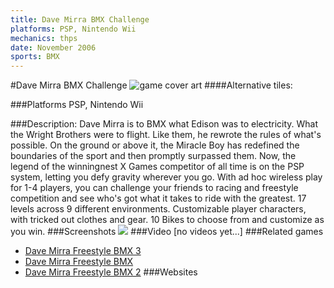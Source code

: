 ```yaml
---
title: Dave Mirra BMX Challenge
platforms: PSP, Nintendo Wii
mechanics: thps
date: November 2006
sports: BMX
---
```

#Dave Mirra BMX Challenge
![game cover art](//images.igdb.com/igdb/image/upload/t_cover_big/dy3dflnr7wzabqs1qdv9.jpg "Logo Title Text 1")
####Alternative tiles:

###Platforms
PSP, Nintendo Wii

###Description:
Dave Mirra is to BMX what Edison was to electricity. What the Wright Brothers were to flight. Like them, he rewrote the rules of what's possible. On the ground or above it, the Miracle Boy has redefined the boundaries of the sport and then promptly surpassed them. Now, the legend of the winningnest X Games competitor of all time is on the PSP system, letting you defy gravity wherever you go. With ad hoc wireless play for 1-4 players, you can challenge your friends to racing and freestyle competition and see who's got what it takes to ride with the greatest. 17 levels across 9 different environments. Customizable player characters, with tricked out clothes and gear. 10 Bikes to choose from and customize as you win.
###Screenshots
<a target="_blank" rel="noopener noreferrer" href="//images.igdb.com/igdb/image/upload/t_cover_big/rql9ysip4zl3tznetiwn.jpg"><img src="//images.igdb.com/igdb/image/upload/t_thumb/rql9ysip4zl3tznetiwn.jpg"/></a>
###Video
[no videos yet...]
###Related games
* [Dave Mirra Freestyle BMX 3](/games/dave-mirra-freestyle-bmx-3-6368/)
* [Dave Mirra Freestyle BMX](/games/dave-mirra-freestyle-bmx-26012/)
* [Dave Mirra Freestyle BMX 2](/games/dave-mirra-freestyle-bmx-2-3871/)
###Websites

